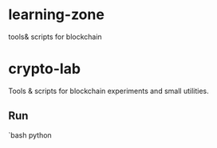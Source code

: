 # learning-zone
tools&amp; scripts for blockchain
# crypto-lab
Tools & scripts for blockchain experiments and small utilities.

## Run
`bash
python
